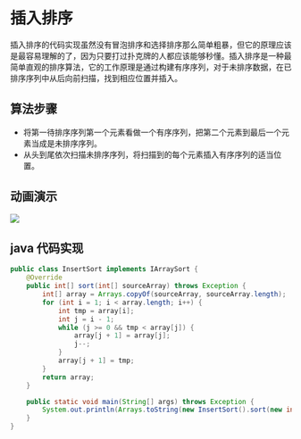 # 插入排序

插入排序的代码实现虽然没有冒泡排序和选择排序那么简单粗暴，但它的原理应该是最容易理解的了，因为只要打过扑克牌的人都应该能够秒懂。插入排序是一种最简单直观的排序算法，它的工作原理是通过构建有序序列，对于未排序数据，在已排序序列中从后向前扫描，找到相应位置并插入。

## 算法步骤

* 将第一待排序序列第一个元素看做一个有序序列，把第二个元素到最后一个元素当成是未排序序列。
* 从头到尾依次扫描未排序序列，将扫描到的每个元素插入有序序列的适当位置。

## 动画演示

![](res/insert_sort.gif)

## java 代码实现

```java
public class InsertSort implements IArraySort {
    @Override
    public int[] sort(int[] sourceArray) throws Exception {
        int[] array = Arrays.copyOf(sourceArray, sourceArray.length);
        for (int i = 1; i < array.length; i++) {
            int tmp = array[i];
            int j = i - 1;
            while (j >= 0 && tmp < array[j]) {
                array[j + 1] = array[j];
                j--;
            }
            array[j + 1] = tmp;
        }
        return array;
    }

    public static void main(String[] args) throws Exception {
        System.out.println(Arrays.toString(new InsertSort().sort(new int[]{10, 5, 3, 1, 9})));
    }
}
```